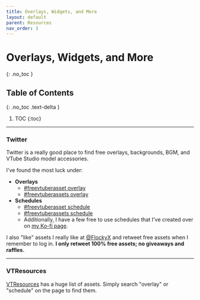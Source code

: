 ```yaml
---
title: Overlays, Widgets, and More
layout: default
parent: Resources
nav_order: 3
---
```


# Overlays, Widgets, and More
{: .no_toc }

## Table of Contents
{: .no_toc .text-delta }

1. TOC
{:toc}

-----

### Twitter

Twitter is a really good place to find free overlays, backgrounds, BGM, and VTube Studio model accessories.

I've found the most luck under:
* **Overlays**
    * [#freevtuberasset overlay](https://twitter.com/search?q=%23freevtuberasset%20overlay)
    * [#freevtuberassets overlay](https://twitter.com/search?q=%23freevtuberassets%20overlay)
* **Schedules**
    * [#freevtuberasset schedule](https://twitter.com/search?q=%23freevtuberasset%20schedule)
    * [#freevtuberassets schedule](https://twitter.com/search?q=%23freevtuberassets%20schedule)
    * Additionally, I have a few free to use schedules that I've created over on [my Ko-fi page](https://ko-fi.com/flocky_chou/shop).

I also "like" assets I really like at [@FlockyX](https://twitter.com/FlockyX) and retweet free assets when I remember to log in. **I only retweet 100% free assets; no giveaways and raffles.**

-----

### VTResources

[VTResources](https://vtresources.carrd.co/#assets) has a huge list of assets. Simply search "overlay" or "schedule" on the page to find them.
